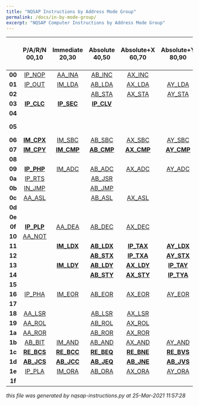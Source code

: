 ```yaml
---
title: "NQSAP Instructions by Address Mode Group"
permalink: /docs/in-by-mode-group/
excerpt: "NQSAP Computer Instructions by Address Mode Group"
---
```


|      |P/A/R/N<br />00,10  |Immediate<br />20,30  |Absolute<br />40,50  |Absolute+X<br />60,70  |Absolute+Y<br />80,90  |Indexed Indirect (X)<br />a0,b0  |Indirect Indexed (Y)<br />c0,d0  |Misc<br />e0,f0  |ALU Operation|
|:---: |:---: |:---: |:---: |:---: |:---: |:---: |:---: |:---: |:---         |
|**00**|[IP_NOP](../in-details#nop)|[AA_INA](../in-details#ina)|[AB_INC](../in-details#inc)|[AX_INC](../in-details#inc)|      |[IP_INX](../in-details#inx)|[IP_INY](../in-details#iny)|      |A plus 1     |
|**01**|[IP_OUT](../in-details#out)|[IM_LDA](../in-details#lda)|[AB_LDA](../in-details#lda)|[AX_LDA](../in-details#lda)|[AY_LDA](../in-details#lda)|[IX_LDA](../in-details#lda)|[IY_LDA](../in-details#lda)|      |             |
|**02**|      |      |[AB_STA](../in-details#sta)|[AX_STA](../in-details#sta)|[AY_STA](../in-details#sta)|[IX_STA](../in-details#sta)|[IY_STA](../in-details#sta)|      |             |
|**03**|[**IP_CLC**](../in-details#clc)|[**IP_SEC**](../in-details#sec)|[**IP_CLV**](../in-details#clv)|      |      |      |      |      |zero/ones    |
|**04**|      |      |      |      |      |      |      |      |             |
|**05**|      |      |      |      |      |      |      |      |A minus B *  |
|**06**|[**IM_CPX**](../in-details#cpx)|[IM_SBC](../in-details#sbc)|[AB_SBC](../in-details#sbc)|[AX_SBC](../in-details#sbc)|[AY_SBC](../in-details#sbc)|[IX_SBC](../in-details#sbc)|[IY_SBC](../in-details#sbc)|[**AB_CPX**](../in-details#cpx)|A minus B    |
|**07**|[**IM_CPY**](../in-details#cpy)|[**IM_CMP**](../in-details#cmp)|[**AB_CMP**](../in-details#cmp)|[**AX_CMP**](../in-details#cmp)|[**AY_CMP**](../in-details#cmp)|[**IX_CMP**](../in-details#cmp)|[**IY_CMP**](../in-details#cmp)|[**AB_CPY**](../in-details#cpy)|             |
|**08**|      |      |      |      |      |      |      |      |             |
|**09**|[**IP_PHP**](../in-details#php)|[IM_ADC](../in-details#adc)|[AB_ADC](../in-details#adc)|[AX_ADC](../in-details#adc)|[AY_ADC](../in-details#adc)|[IX_ADC](../in-details#adc)|[IY_ADC](../in-details#adc)|      |A plus B     |
|**0a**|[IP_RTS](../in-details#rts)|      |[AB_JSR](../in-details#jsr)|      |      |      |      |      |             |
|**0b**|[IN_JMP](../in-details#jmp)|      |[AB_JMP](../in-details#jmp)|      |      |      |      |      |             |
|**0c**|[AA_ASL](../in-details#asl)|      |[AB_ASL](../in-details#asl)|[AX_ASL](../in-details#asl)|      |      |      |      |A plus A     |
|**0d**|      |      |      |      |      |      |      |      |             |
|**0e**|      |      |      |      |      |      |      |      |             |
|**0f**|[**IP_PLP**](../in-details#plp)|[AA_DEA](../in-details#dea)|[AB_DEC](../in-details#dec)|[AX_DEC](../in-details#dec)|      |[IP_DEX](../in-details#dex)|[IP_DEY](../in-details#dey)|      |A minus 1    |
|**10**|[AA_NOT](../in-details#not)|      |      |      |      |      |      |      |not A        |
|**11**|      |[**IM_LDX**](../in-details#ldx)|[**AB_LDX**](../in-details#ldx)|[**IP_TAX**](../in-details#tax)|[**AY_LDX**](../in-details#ldx)|[**IP_TSX**](../in-details#tsx)|      |      |             |
|**12**|      |      |[**AB_STX**](../in-details#stx)|[**IP_TXA**](../in-details#txa)|[**AY_STX**](../in-details#stx)|[**IP_TXS**](../in-details#txs)|      |      |             |
|**13**|      |[**IM_LDY**](../in-details#ldy)|[**AB_LDY**](../in-details#ldy)|[**AX_LDY**](../in-details#ldy)|[**IP_TAY**](../in-details#tay)|      |      |      |             |
|**14**|      |      |[**AB_STY**](../in-details#sty)|[**AX_STY**](../in-details#sty)|[**IP_TYA**](../in-details#tya)|      |      |      |             |
|**15**|      |      |      |      |      |      |      |      |             |
|**16**|[IP_PHA](../in-details#pha)|[IM_EOR](../in-details#eor)|[AB_EOR](../in-details#eor)|[AX_EOR](../in-details#eor)|[AY_EOR](../in-details#eor)|[IX_EOR](../in-details#eor)|[IY_EOR](../in-details#eor)|      |A xor B      |
|**17**|      |      |      |      |      |      |      |      |             |
|**18**|[AA_LSR](../in-details#lsr)|      |[AB_LSR](../in-details#lsr)|[AX_LSR](../in-details#lsr)|      |      |      |      |             |
|**19**|[AA_ROL](../in-details#rol)|      |[AB_ROL](../in-details#rol)|[AX_ROL](../in-details#rol)|      |      |      |      |             |
|**1a**|[AA_ROR](../in-details#ror)|      |[AB_ROR](../in-details#ror)|[AX_ROR](../in-details#ror)|      |      |      |      |             |
|**1b**|[AB_BIT](../in-details#bit)|[IM_AND](../in-details#and)|[AB_AND](../in-details#and)|[AX_AND](../in-details#and)|[AY_AND](../in-details#and)|[IX_AND](../in-details#and)|[IY_AND](../in-details#and)|      |A and B      |
|**1c**|[**RE_BCS**](../in-details#bcs)|[**RE_BCC**](../in-details#bcc)|[**RE_BEQ**](../in-details#beq)|[**RE_BNE**](../in-details#bne)|[**RE_BVS**](../in-details#bvs)|[**RE_BVC**](../in-details#bvc)|[**RE_BMI**](../in-details#bmi)|[**RE_BPL**](../in-details#bpl)|             |
|**1d**|[**AB_JCS**](../in-details#jcs)|[**AB_JCC**](../in-details#jcc)|[**AB_JEQ**](../in-details#jeq)|[**AB_JNE**](../in-details#jne)|[**AB_JVS**](../in-details#jvs)|[**AB_JVC**](../in-details#jvc)|[**AB_JMI**](../in-details#jmi)|[**AB_JPL**](../in-details#jpl)|             |
|**1e**|[IP_PLA](../in-details#pla)|[IM_ORA](../in-details#ora)|[AB_ORA](../in-details#ora)|[AX_ORA](../in-details#ora)|[AY_ORA](../in-details#ora)|[IX_ORA](../in-details#ora)|[IY_ORA](../in-details#ora)|      |A or B       |
|**1f**|      |      |      |      |      |      |      |      |             |


*this file was generated by nqsap-instructions.py at 25-Mar-2021 11:57:28*
